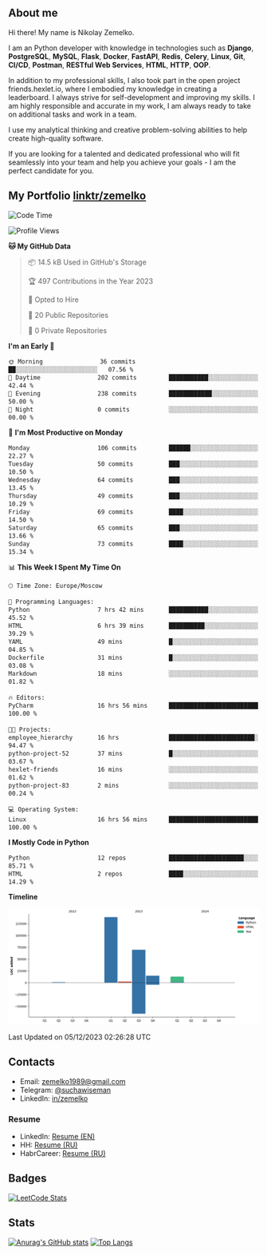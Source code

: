 ## About me
Hi there! My name is Nikolay Zemelko. 

I am an Python developer with knowledge in technologies such as **Django**, **PostgreSQL**, **MySQL**, **Flask**, **Docker**, **FastAPI**, **Redis**, **Celery**, **Linux**, **Git**, **CI/CD**, **Postman**, **RESTful Web Services**, **HTML**, **HTTP**, **OOP**.

In addition to my professional skills, I also took part in the open project friends.hexlet.io, where I embodied my knowledge in creating a leaderboard.
I always strive for self-development and improving my skills. I am highly responsible and accurate in my work, I am always ready to take on additional tasks and work in a team.

I use my analytical thinking and creative problem-solving abilities to help create high-quality software.

If you are looking for a talented and dedicated professional who will fit seamlessly into your team and help you achieve your goals - I am the perfect candidate for you.

## My Portfolio [linktr/zemelko](https://linktr.ee/zemelko)


<!--START_SECTION:waka-->
![Code Time](http://img.shields.io/badge/Code%20Time-28%20hrs%2059%20mins-blue)

![Profile Views](http://img.shields.io/badge/Profile%20Views-7-blue)

**🐱 My GitHub Data** 

> 📦 14.5 kB Used in GitHub's Storage 
 > 
> 🏆 497 Contributions in the Year 2023
 > 
> 💼 Opted to Hire
 > 
> 📜 20 Public Repositories 
 > 
> 🔑 0 Private Repositories 
 > 
**I'm an Early 🐤** 

```text
🌞 Morning                36 commits          ██░░░░░░░░░░░░░░░░░░░░░░░   07.56 % 
🌆 Daytime                202 commits         ███████████░░░░░░░░░░░░░░   42.44 % 
🌃 Evening                238 commits         ████████████░░░░░░░░░░░░░   50.00 % 
🌙 Night                  0 commits           ░░░░░░░░░░░░░░░░░░░░░░░░░   00.00 % 
```
📅 **I'm Most Productive on Monday** 

```text
Monday                   106 commits         ██████░░░░░░░░░░░░░░░░░░░   22.27 % 
Tuesday                  50 commits          ███░░░░░░░░░░░░░░░░░░░░░░   10.50 % 
Wednesday                64 commits          ███░░░░░░░░░░░░░░░░░░░░░░   13.45 % 
Thursday                 49 commits          ███░░░░░░░░░░░░░░░░░░░░░░   10.29 % 
Friday                   69 commits          ████░░░░░░░░░░░░░░░░░░░░░   14.50 % 
Saturday                 65 commits          ███░░░░░░░░░░░░░░░░░░░░░░   13.66 % 
Sunday                   73 commits          ████░░░░░░░░░░░░░░░░░░░░░   15.34 % 
```


📊 **This Week I Spent My Time On** 

```text
🕑︎ Time Zone: Europe/Moscow

💬 Programming Languages: 
Python                   7 hrs 42 mins       ███████████░░░░░░░░░░░░░░   45.52 % 
HTML                     6 hrs 39 mins       ██████████░░░░░░░░░░░░░░░   39.29 % 
YAML                     49 mins             █░░░░░░░░░░░░░░░░░░░░░░░░   04.85 % 
Dockerfile               31 mins             █░░░░░░░░░░░░░░░░░░░░░░░░   03.08 % 
Markdown                 18 mins             ░░░░░░░░░░░░░░░░░░░░░░░░░   01.82 % 

🔥 Editors: 
PyCharm                  16 hrs 56 mins      █████████████████████████   100.00 % 

🐱‍💻 Projects: 
employee_hierarchy       16 hrs              ████████████████████████░   94.47 % 
python-project-52        37 mins             █░░░░░░░░░░░░░░░░░░░░░░░░   03.67 % 
hexlet-friends           16 mins             ░░░░░░░░░░░░░░░░░░░░░░░░░   01.62 % 
python-project-83        2 mins              ░░░░░░░░░░░░░░░░░░░░░░░░░   00.24 % 

💻 Operating System: 
Linux                    16 hrs 56 mins      █████████████████████████   100.00 % 
```

**I Mostly Code in Python** 

```text
Python                   12 repos            █████████████████████░░░░   85.71 % 
HTML                     2 repos             ████░░░░░░░░░░░░░░░░░░░░░   14.29 % 
```



**Timeline**

![Lines of Code chart](https://raw.githubusercontent.com/zemelko/zemelko/main/assets/bar_graph.png)


 Last Updated on 05/12/2023 02:26:28 UTC
<!--END_SECTION:waka-->

## Contacts

* Email: [zemelko1989@gmail.com](mailto:zemelko1989@gmail.com)
* Telegram: [@suchawiseman](https://t.me/suchawiseman)
* LinkedIn: [in/zemelko](https://www.linkedin.com/in/zemelko)

### Resume

* LinkedIn: [Resume (EN)](https://www.linkedin.com/in/zemelko)
* HH: [Resume (RU)](https://hh.ru/resume/4a4435a9ff09e87f6c0039ed1f4e475572454c)
* HabrCareer: [Resume (RU)](https://career.habr.com/zemelko1)

## Badges

[![LeetCode Stats](https://leetcode.card.workers.dev/zemelko?font=source_code_pro&extension=null)](https://leetcode.com/zemelko/)

## Stats
[![Anurag's GitHub stats](https://github-readme-stats.vercel.app/api?username=zemelko)](https://github.com/zemelko/github-readme-stats)
[![Top Langs](https://github-readme-stats.vercel.app/api/top-langs/?username=zemelko&layout=compact&langs_count=10)](https://github.com/zemelko/github-readme-stats)
